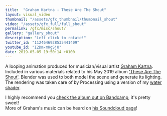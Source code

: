 ```yaml
---
title:  "Graham Kartna - These Are The Shout"
layout: visual_video
thumbnail: "/assets/gfx_thumbnail/thumbnail_shout"
video: "/assets/gfx_full/full_shout"
permalink: /gfx/misc/shout/
gallery: "gallery_shout"
description: "Left click to rotate!"
twitter_id: "1124646928535441409"
youtube_id: "I2Dm-mKgSjU"
date: 2019-05-05 19:50:14 +0100
---
```

A looping animation produced for musician/visual artist [Graham Kartna](https://twitter.com/GrahamKartna). Included in various materials related to his May 2019 album ['These Are The Shout'](https://grahamkartna.bandcamp.com/album/these-are-the-shout). Blender was used to both model the scene and generate its lighting. The rendering was taken care of by Processing using a version of my [water shader](https://twitter.com/blokatt/status/1105948069588287488).

I highly recommend you [check the album out on Bandcamp](https://grahamkartna.bandcamp.com/album/these-are-the-shout), it's pretty sweet!   
More of Graham's music can be heard on [his Soundcloud page](https://soundcloud.com/grahamkartna)!